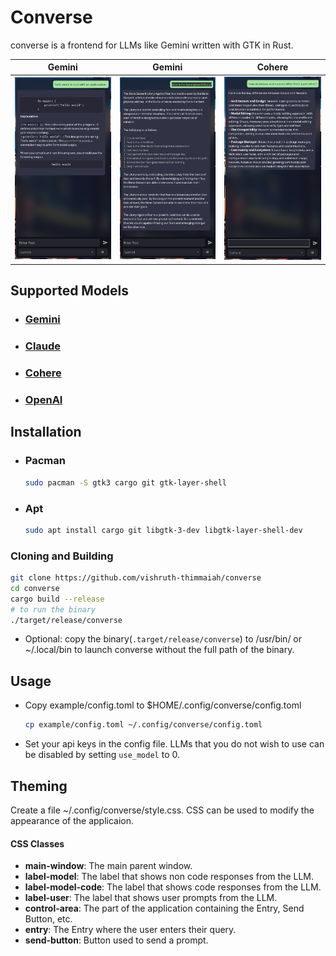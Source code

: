 # Converse

converse is a frontend for LLMs like Gemini written with GTK in Rust.

|Gemini|Gemini|Cohere|
|--|--|--|
|![img](assets/converse1.png)|![img](assets/converse2.png)|![img](assets/converse3.png)|

## Supported Models
* ### [Gemini](https://gemini.google.com)
* ### [Claude](https://claude.ai)
* ### [Cohere](https://cohere.com)
* ### [OpenAI](https://chat.openai.com)

## Installation
* ### Pacman 
    ```bash
    sudo pacman -S gtk3 cargo git gtk-layer-shell
    ```
* ### Apt
    ```bash
    sudo apt install cargo git libgtk-3-dev libgtk-layer-shell-dev
    ```

### Cloning and Building
```bash
git clone https://github.com/vishruth-thimmaiah/converse
cd converse
cargo build --release
# to run the binary
./target/release/converse
```
* Optional: copy the binary(`.target/release/converse`) to /usr/bin/ or ~/.local/bin to launch converse without the full path of the binary.

## Usage

* Copy example/config.toml to $HOME/.config/converse/config.toml
    ```bash
    cp example/config.toml ~/.config/converse/config.toml
    ```

* Set your api keys in the config file. LLMs that you do not wish to use can be disabled by setting `use_model` to 0.

## Theming
Create a file ~/.config/converse/style.css. CSS can be used to modify the appearance of the applicaion.
#### CSS Classes
* **main-window**: The main parent window.
* **label-model**: The label that shows non code responses from the LLM.
* **label-model-code**: The label that shows code responses from the LLM.
* **label-user**: The label that shows user prompts from the LLM.
* **control-area**: The part of the application containing the Entry, Send Button, etc.
* **entry**: The Entry where the user enters their query.
* **send-button**: Button used to send a prompt.

